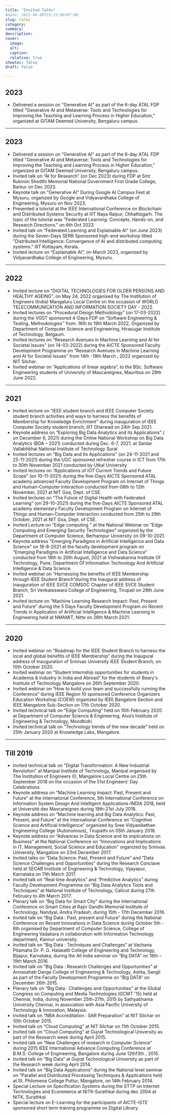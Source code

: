 ```yaml
---
title: "Invited Talks"
#date: 2022-04-09T23:15:00+07:00
slug: talks
category:
summary:
description: 
cover:
  image:
  alt:
  caption: 
  relative: true
showtoc: false
draft: false

---
```

**2023**
---
- Delivered a session on "Generative AI" as part of the 6-day ATAL FDP titled "Generative AI and Metaverse: Tools and Technologies for Improving the Teaching and Learning Process in Higher Education," organized at GITAM Deemed University, Bengaluru campus.
  
---
**2023**
---
- Delivered a session on "Generative AI" as part of the 6-day ATAL FDP titled "Generative AI and Metaverse: Tools and Technologies for Improving the Teaching and Learning Process in Higher Education," organized at GITAM Deemed University, Bengaluru campus. 
- Invited talk on “AI for Research” (on Dec 2023) during FDP at Smt Rukmini Shedthi Memorial National Government First Grade College, Barkur on Dec 2023.
- Keynote talk on “Generative AI” During Google AI Campus Fest at Mysuru, organized by Google and Vidyavardhaka College of Engineering, Mysuru on Nov 2023.
- Presented a tutorial at the IEEE International Conference on Blockchain and Distributed Systems Security at IIIT Naya Raipur, Chhattisgarh. The topic of the tutorial was "Federated Learning: Concepts, Hands-on, and Research Directions." on 6th Oct 2023
- Invited talk on “Federated Learning and Explainable AI” (on June 2023) during
the Seven-Days SERB Sponsored high-end workshop titled "Distributed Intelligence: Convergence of AI and distributed computing systems." IIIT Kottayam, Kerala.
- Invited lecture on “Explainable AI”, on March 2023, organized by Vidyavardhaka College of Engineering, Mysuru.
---
**2022**
---


- Invited lecture on “DIGITAL TECHNOLOGIES FOR OLDER PERSONS AND HEALTHY AGEING”, on May 24, 2022 organised by The Institution of Engineers (India) Mangaluru Local Centre on the occasion of WORLD TELECOMMUNICATION AND INFORMATION SOCIETY DAY - 2022.
- Invited lectures on “Procedural Design Methodology” (on 17-03-2022) during the VGST sponsored 4-Days FDP on “Software Engineering & Testing. Methodologies’’ from: 16th to 19th March 2022, Organized by Department of Computer Science and Engineering, Hirasugar Institute of Technology, Belgaum.
- Invited lectures on “Research Avenues in Machine Learning and AI for Societal Issues” (on 14-03-2022) during the AICTE Sponsored Faculty Development Programme on “Research Avenues in Machine Learning and AI for Societal Issues” from 14th -18th March , 2022 organized by NIT Silchar.
- Invited webinar on “Applications of linear algebra”, to the BSc. Software Engineering students of
University of Mascareignes, Mauritius on 29th June 2022.
---
**2021**
---
- Invited lecture on “IEEE student branch and IEEE Computer Society student branch activities and ways to harness the benefits of Membership for Knowledge Enrichment” during inauguration of IEEE Computer Society student branch, IIIT Dharwad on 24th Sep 2021.
- Keynote address on “Exploring Big Data Analytics and its Applications” ( on December 6, 2021)
during the Online National Workshop on Big Data Analytics (BDA – 2021) conducted during Dec.
6-7, 2021, at Sardar Vallabhbhai National Institute of Technology Surat
- Invited lectures on “Big Data and Its Applications” (on 24-11-2021 and 25-11-2021) during the
UGC sponsored refresher course in ICT from 17th to 30th November 2021 conducted by Utkal
University
- Invited lectures on “Applications of IOT Current Trends and Future Scope” (on 10-11-2021) during
the five-Days AICTE Sponsored ATAL academy advanced Faculty Development Program on
Internet of Things and Human-Computer Interaction conducted from 08th to 12th November, 2021
at NIT Goa, Dept. of CSE.
- Invited lectures on “The Future of Digital Health with Federated Learning” (on 29-10-2021) during
the five-Days AICTE Sponsored ATAL academy elementary Faculty Development Program on
Internet of Things and Human-Computer Interaction conducted from 25th to 29th October, 2021 at
NIT Goa, Dept. of CSE.
- Invited Lecture on "Edge computing " at the National Webinar on “Edge Computing and Emerging
Security Technologies” organized by the Department of Computer Science, Berhampur University
on 09-10-2021.
- Keynote address "Emerging Paradigms in Artificial Intelligence and Data Science" on 16-8-2021
at the faculty development program on “Emerging Paradigms in Artificial Intelligence and Data
Science” conducted from 16th to 20th August, 2021 at Vishwakarma Institute Of Technology,
Pune, Department Of Information Technology And Artificial Intelligence & Data Science.
- Invited webinar on “Harnessing the benefits of IEEE Membership through IEEE Student
Branch”during the Inaugural address of Inauguration of IEEE SVCE COMSOC Chapter of IEEE
SVCE Student Branch, Sri Venkateswara College of Engineering, Tirupati on 28th June 2021.
- Invited lecture on “Machine Learning Research Impact: Past, Present and Future” during the 5 Days
Faculty Development Program on Recent Trends in Application of Artificial Intelligence &
Machine Learning in Engineering held at NMAMIT, Nitte on 26th March 2021.
---
**2020**
---
- Invited webinar on “Roadmap for the IEEE Student Branch to harness the local and global benefits
of IEEE Membership” during the Inaugural address of Inauguration of Srinivas University IEEE
Student Branch, on 10th October 2020.
- Invited webinar on “Student Internship opportunities for students in Academia & Industry in India
and Abroad” for the students of Beary's Institute of Technology Mangalore on 26th September 2020.
- Invited webinar on “How to build your team and successfully running the Conference” during IEEE
Region 10 sponsored Conference Organizers Education Workshop (COEW) organized by IEEE
Bangalore Section and IEEE Mangalore Sub-Section on 17th October 2020.
- Invited technical talk on “Edge Computing” held on 15th February 2020 at Department of
Computer Science & Engineering, Alva’s Institute of Engineering & Technology, Moodbidri.
- Invited technical talk on “Technology trends of the new decade” held on 25th January 2020 at
Knowledge Labs, Mangalore.
---
**Till 2019**
---
- Invited technical talk on “Digital Transformation: A New Industrial Revolution” at Manipal
Institute of Technology, Manipal organised by The Institution of Engineers (I), Mangalore Local
Centre on 25th September 2018 on the occasion of the 51st Engineers’ Day Celebrations.
- Keynote address on “Machine Learning Impact: Past, Present and Future” at the International
Conference, 5th International Conference on Information System Design And Intelligent
Applications-INDIA 2018, held at Université des Mascareignes during 19th-21st July 2018.
- Keynote address on “Machine learning and Big Data Analytics: Past, Present, and Future” at the
International Conference on “Cognitive Science and Artificial Intelligence" organized by Sree
Vidyanikethan Engineering College (Autonomous), Tirupathi on 05th January 2018.
- Keynote address on “Advances in Data Science and its implications on Business” at the National
Conference on “Innovations and Implications in IT, Management, Social Science and Education"
organized by Srinivas University, Mangalore on 23rd December 2017.
- Invited talks on “Data Science: Past, Present and Future” and “Data Science Challenges and
Opportunities” during the Research Conclave held at SECAB Institute of Engineering &
Technology, Vijayapur, Karnataka on 11th March 2017.
- Invited talk on “Real time Analytics” and “Predictive Analytics” during Faculty Development
Programme on “Big Data Analytics Tools and Techniques” at National Institute of Technology,
Calicut during 27th February to 4th March 2017.
- Plenary talk on “Big Data for Smart City” during the International Conference on Smart Cities at
Rajiv Gandhi Memorial Institute of Technology, Nandyal, Andra Pradesh, during 15th - 17th
December 2016.
- Invited talk on “Big Data : Past, present and Future” during the National Conference on Recent
Innovations in Data Science during October 5th - 6th organised by Department of Computer
Science, College of Engineering Vadakara in collaboration with Information Technology
department, Kannur university.
- Invited talk on “Big Data : Techniques and Challenges” at Vachana Pitamaha Dr. P. G. Halakatti
College of Engineering and Technology, Bijapur, Karnataka, during the All India seminar on “Big
DATA” on 18th – 19th March 2016.
- Invited talk on “Big Data : Research Challenges and Opportunities” at Annasaheb Dange College
of Engineering & Technology, Ashta, Sangli as part of the Faculty Development Programme on
“Big DATA” on December 26th 2015.
- Plenary talk on “Big Data : Challenges and Opportunities” at the Global Congress on Computing
and Media Technologies (GCMT '15) held at Chennai, India, during November 25th-27th, 2015 by
Sathyabhama University Chennai, in association with Asia Pacific University of Technology &
Innovation, Malaysia.
- Invited talk on “NBA Accreditation : SAR Preparation” at NIT Silchar on 10th October 2015.
- Invited talk on “Cloud Computing” at NIT Silchar on 11th October 2015.
- Invited talk on “Cloud Computing” at Gujrat Technological University as part of the Research week during April 2015.
- Invited talk on “New Challenges of research in Computer Science” during 2015 IEEE International
Advance Computing Conference at B.M.S. College of Engineering, Bangalore during June 12th13th , 2015.
- Invited talk on “Big Data” at Gujrat Technological University as part of the Research week during
April 2014.
- Invited talk on “Big Data Applications” during the National level seminar on “Parallel and
Distributed Processing Techniques & Applications held at St. Philomena College Puttur,
Mangalore, on 14th February 2014.
- Special Lecture on Specification Systems during the STTP on Internet Technologies and Ecommerce at NITK-Surathkal during dec 2004 at NITK, Surathkal.
- Special lecture on E-Learning for the participants of AICTE-ISTE sponsored short term training
programme on Digital Library.    
